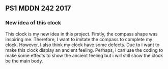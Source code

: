 ## PS1 MDDN 242 2017

### New idea of this clock

This clock is my new idea in this project. Firstly, the compass shape was inspiring me. Therefore, I want to imitate the compass to complete my clock. However, I also think my clock have some defects. Due to i want to make this clock display an ancient feeling. Perhaps, i can use the coding to make some effects to show the ancient feeling but i will still show the clock be the main body.